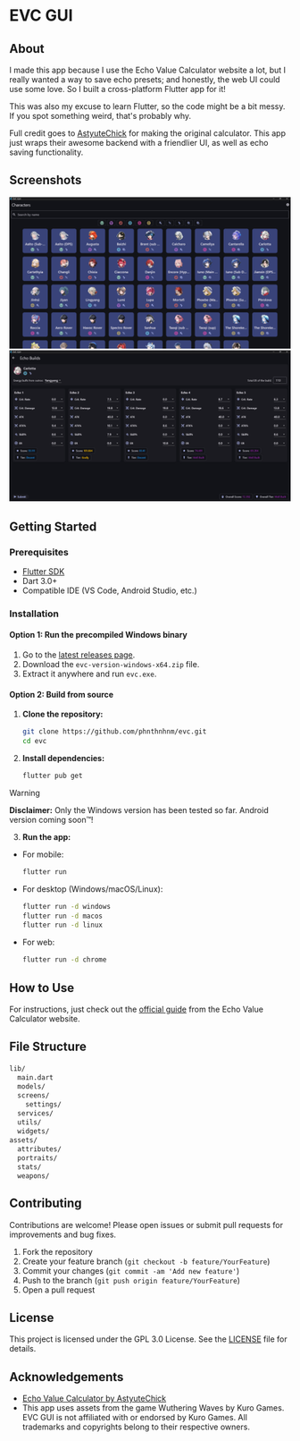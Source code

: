 # EVC GUI

## About

I made this app because I use the Echo Value Calculator website a lot, but I really wanted a way to save echo presets; and honestly, the web UI could use some love. So I built a cross-platform Flutter app for it!

This was also my excuse to learn Flutter, so the code might be a bit messy. If you spot something weird, that's probably why.

Full credit goes to [AstyuteChick](https://github.com/AstyuteChick) for making the original calculator. This app just wraps their awesome backend with a friendlier UI, as well as echo saving functionality.

## Screenshots

![Main Menu](.github/images/main-menu.png)
![Build Screen](.github/images/build-screen.png)

## Getting Started

### Prerequisites

- [Flutter SDK](https://flutter.dev/docs/get-started/install)
- Dart 3.0+
- Compatible IDE (VS Code, Android Studio, etc.)

### Installation

#### Option 1: Run the precompiled Windows binary

1. Go to the [latest releases page](https://github.com/phnthnhnm/evc/releases/latest).
2. Download the `evc-version-windows-x64.zip` file.
3. Extract it anywhere and run `evc.exe`.

#### Option 2: Build from source

1. **Clone the repository:**
   ```sh
   git clone https://github.com/phnthnhnm/evc.git
   cd evc
   ```
2. **Install dependencies:**
   ```sh
   flutter pub get
   ```
> [!WARNING]
> **Disclaimer:** Only the Windows version has been tested so far. Android version coming soon™!
3. **Run the app:**

- For mobile:
  ```sh
  flutter run
  ```
- For desktop (Windows/macOS/Linux):
  ```sh
  flutter run -d windows
  flutter run -d macos
  flutter run -d linux
  ```
- For web:
  ```sh
  flutter run -d chrome
  ```

## How to Use

For instructions, just check out the [official guide](https://www.echovaluecalc.com/instruct) from the Echo Value Calculator website.

## File Structure

```
lib/
  main.dart
  models/
  screens/
    settings/
  services/
  utils/
  widgets/
assets/
  attributes/
  portraits/
  stats/
  weapons/
```

## Contributing

Contributions are welcome! Please open issues or submit pull requests for improvements and bug fixes.

1. Fork the repository
2. Create your feature branch (`git checkout -b feature/YourFeature`)
3. Commit your changes (`git commit -am 'Add new feature'`)
4. Push to the branch (`git push origin feature/YourFeature`)
5. Open a pull request

## License

This project is licensed under the GPL 3.0 License. See the [LICENSE](LICENSE) file for details.

## Acknowledgements

- [Echo Value Calculator by AstyuteChick](https://www.echovaluecalc.com)
- This app uses assets from the game Wuthering Waves by Kuro Games. EVC GUI is not affiliated with or endorsed by Kuro Games. All trademarks and copyrights belong to their respective owners.

